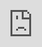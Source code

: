```yaml
---
title: "Summarize Dates First: A Paradigm Shift in Timeline Summarization (Full paper presentation)"
collection: talks
type: "SIGIR 2021"
permalink: /talks/sdf_sigir21_video
venue: "SIGIR 2021"
date: 2021-07-12
location: "Montréal, Canada (Virtual)"
---
```


This the video presentation for the Paper: "Summarize Dates First: A Paradigm Shift in Timeline Summarization"

<hr>

Link to the video: https://doi.org/10.1145/3404835.3462954

<div class="cloudflare-stream-container"><input type="hidden" class="cloudFlareScript" name="cloudFlareScript" value="https://embed.cloudflarestream.com/embed/r4xu.fla9.latest.js">
 <script>
window.addEventListener('load', function () {
            var script = document.querySelector('script[src="https://embed.cloudflarestream.com/embed/r4xu.fla9.latest.js"]');
            if(script === null) {
            var s = document.createElement('script');
            s.type = 'text/javascript';
            s.defer = 'defer';
            s.src = "https://embed.cloudflarestream.com/embed/r4xu.fla9.latest.js";
            document.getElementsByTagName('body')[0].appendChild(s);
            }
        });
</script>
<stream src="eyJraWQiOiI3YjgzNTg3NDZlNWJmNDM0MjY5YzEwZTYwMDg0ZjViYiIsImFsZyI6IlJTMjU2In0.eyJzdWIiOiIyZmZjZmNlYmVlYjcxMmQ4OWM2MThjMTczMGU3NTZjOCIsImtpZCI6IjdiODM1ODc0NmU1YmY0MzQyNjljMTBlNjAwODRmNWJiIiwiZXhwIjoxNjI2MjgyNjA3fQ.W__C9C_mlvCq2ZJnZaWCt7aY0BPxq9UZyNx5XvwxKFhFOJCoM2qVJL72L2NzYkn0V1IO59MT4VXKOsfHNPeLFb6HpLegMaYT0AzNHEBqRfVCZKvoifrK3RoT-BNswLBqARulWb--_zl6XzO4M1pY744att_ezYnQRn1D78GIcvP7J8s5WK6769KoidffoiMkfxOgfC0cTazo6HQXGyZRY9JbvWmBgBViNZLK0Zck8h0L0a-IoZ7wytljBvmAdxv99vwXsd9Zzqsil5WNGU8N1-7eeCzJMlfBr76cHUTf1Oqe2xxlPlVwOEKHBLKvRdfAtooIJltIddyxCAIYZDOF5Q" class="cloudflare-stream-player" id="video_stream_uuid%3A3ba93960-9297-41c1-9a5f-6203c6da81aa" poster="https://videodelivery.net/eyJraWQiOiI3YjgzNTg3NDZlNWJmNDM0MjY5YzEwZTYwMDg0ZjViYiIsImFsZyI6IlJTMjU2In0.eyJzdWIiOiIyZmZjZmNlYmVlYjcxMmQ4OWM2MThjMTczMGU3NTZjOCIsImtpZCI6IjdiODM1ODc0NmU1YmY0MzQyNjljMTBlNjAwODRmNWJiIiwiZXhwIjoxNjI2MjgyNjA3fQ.W__C9C_mlvCq2ZJnZaWCt7aY0BPxq9UZyNx5XvwxKFhFOJCoM2qVJL72L2NzYkn0V1IO59MT4VXKOsfHNPeLFb6HpLegMaYT0AzNHEBqRfVCZKvoifrK3RoT-BNswLBqARulWb--_zl6XzO4M1pY744att_ezYnQRn1D78GIcvP7J8s5WK6769KoidffoiMkfxOgfC0cTazo6HQXGyZRY9JbvWmBgBViNZLK0Zck8h0L0a-IoZ7wytljBvmAdxv99vwXsd9Zzqsil5WNGU8N1-7eeCzJMlfBr76cHUTf1Oqe2xxlPlVwOEKHBLKvRdfAtooIJltIddyxCAIYZDOF5Q/thumbnails/thumbnail.jpg?time=10.0s" height="187px" controls="" style="height: 187px;"><div style="position: absolute; height: 100%; top: 0px; left: 0px; width: 100%;"><iframe style="height: 100%; width: 100%; position: absolute; top: 0px; left: 0px; border: medium none;" src="https://embed.videodelivery.net/embed/iframe.fla9.73ac6be.html?videoId=eyJraWQiOiI3YjgzNTg3NDZlNWJmNDM0MjY5YzEwZTYwMDg0ZjViYiIsImFsZyI6IlJTMjU2In0.eyJzdWIiOiIyZmZjZmNlYmVlYjcxMmQ4OWM2MThjMTczMGU3NTZjOCIsImtpZCI6IjdiODM1ODc0NmU1YmY0MzQyNjljMTBlNjAwODRmNWJiIiwiZXhwIjoxNjI2MjgyNjA3fQ.W__C9C_mlvCq2ZJnZaWCt7aY0BPxq9UZyNx5XvwxKFhFOJCoM2qVJL72L2NzYkn0V1IO59MT4VXKOsfHNPeLFb6HpLegMaYT0AzNHEBqRfVCZKvoifrK3RoT-BNswLBqARulWb--_zl6XzO4M1pY744att_ezYnQRn1D78GIcvP7J8s5WK6769KoidffoiMkfxOgfC0cTazo6HQXGyZRY9JbvWmBgBViNZLK0Zck8h0L0a-IoZ7wytljBvmAdxv99vwXsd9Zzqsil5WNGU8N1-7eeCzJMlfBr76cHUTf1Oqe2xxlPlVwOEKHBLKvRdfAtooIJltIddyxCAIYZDOF5Q" allowfullscreen="true" allow="autoplay; picture-in-picture"></iframe></div></stream></div>

